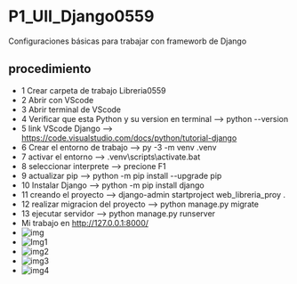 # P1_UII_Django0559
Configuraciones básicas para trabajar con frameworb de Django
## procedimiento
- 1 Crear carpeta de trabajo Libreria0559
- 2 Abrir con VScode
- 3 Abrir terminal de VScode
- 4 Verificar que esta Python y su version en terminal --> python --version
- 5 link VScode Django --> https://code.visualstudio.com/docs/python/tutorial-django
- 6 Crear el entorno de trabajo --> py -3 -m venv .venv
- 7 activar el entorno --> .venv\scripts\activate.bat
- 8 seleccionar interprete --> precione F1
- 9 actualizar pip --> python -m pip install --upgrade pip
- 10 Instalar Django --> python -m pip install django
- 11 creando el proyecto --> django-admin startproject web_libreria_proy .
- 12 realizar migracion del proyecto --> python manage.py migrate
- 13 ejecutar servidor --> python manage.py runserver
- Mi trabajo en http://127.0.0.1:8000/
- ![img](https://github.com/user-attachments/assets/ceb350ac-4667-43bc-9ee2-fc018979e41b)
- ![Img1](https://github.com/user-attachments/assets/d11a3fc4-b530-4270-9838-9a935ac1fb64)
- ![img2](https://github.com/user-attachments/assets/0754c0e1-7925-44cb-8c04-417481d98f13)
- ![img3](https://github.com/user-attachments/assets/e1d9e21f-5216-41bc-b74c-ed0543b69005)
- ![img4](https://github.com/user-attachments/assets/e05baf77-e03d-4752-ab99-18a70f47b53b)





